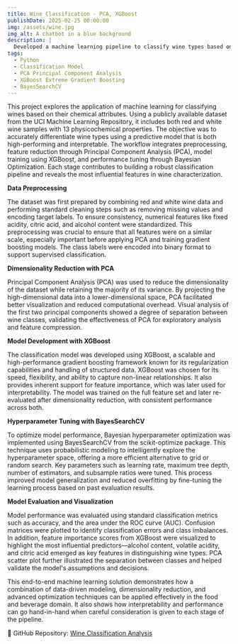 ```yaml
---
title: Wine Classification - PCA, XGBoost
publishDate: 2025-02-25 00:00:00
img: /assets/wine.jpg
img_alt: A chatbot in a blue background
description: |
  Developed a machine learning pipeline to classify wine types based on physicochemical properties, utilizing XGBoost for classification and Principal Component Analysis (PCA) for dimensionality reduction. The project includes data preprocessing, model training, evaluation, and visualization of results.
tags:
  - Python 
  - Classification Model
  - PCA Principal Component Analysis
  - XGBoost Extreme Gradient Boosting
  - BayesSearchCV
---
```


This project explores the application of machine learning for classifying wines based on their chemical attributes. Using a publicly available dataset from the UCI Machine Learning Repository, it includes both red and white wine samples with 13 physicochemical properties. The objective was to accurately differentiate wine types using a predictive model that is both high-performing and interpretable. The workflow integrates preprocessing, feature reduction through Principal Component Analysis (PCA), model training using XGBoost, and performance tuning through Bayesian Optimization. Each stage contributes to building a robust classification pipeline and reveals the most influential features in wine characterization.

**Data Preprocessing**

The dataset was first prepared by combining red and white wine data and performing standard cleaning steps such as removing missing values and encoding target labels. To ensure consistency, numerical features like fixed acidity, citric acid, and alcohol content were standardized. This preprocessing was crucial to ensure that all features were on a similar scale, especially important before applying PCA and training gradient boosting models. The class labels were encoded into binary format to support supervised classification.

**Dimensionality Reduction with PCA**

Principal Component Analysis (PCA) was used to reduce the dimensionality of the dataset while retaining the majority of its variance. By projecting the high-dimensional data into a lower-dimensional space, PCA facilitated better visualization and reduced computational overhead. Visual analysis of the first two principal components showed a degree of separation between wine classes, validating the effectiveness of PCA for exploratory analysis and feature compression.

**Model Development with XGBoost**

The classification model was developed using XGBoost, a scalable and high-performance gradient boosting framework known for its regularization capabilities and handling of structured data. XGBoost was chosen for its speed, flexibility, and ability to capture non-linear relationships. It also provides inherent support for feature importance, which was later used for interpretability. The model was trained on the full feature set and later re-evaluated after dimensionality reduction, with consistent performance across both.

**Hyperparameter Tuning with BayesSearchCV**

To optimize model performance, Bayesian hyperparameter optimization was implemented using BayesSearchCV from the scikit-optimize package. This technique uses probabilistic modeling to intelligently explore the hyperparameter space, offering a more efficient alternative to grid or random search. Key parameters such as learning rate, maximum tree depth, number of estimators, and subsample ratios were tuned. This process improved model generalization and reduced overfitting by fine-tuning the learning process based on past evaluation results.

**Model Evaluation and Visualization**

Model performance was evaluated using standard classification metrics such as accuracy, and the area under the ROC curve (AUC). Confusion matrices were plotted to identify classification errors and class imbalances. In addition, feature importance scores from XGBoost were visualized to highlight the most influential predictors—alcohol content, volatile acidity, and citric acid emerged as key features in distinguishing wine types. PCA scatter plot further illustrated the separation between classes and helped validate the model's assumptions and decisions.

This end-to-end machine learning solution demonstrates how a combination of data-driven modeling, dimensionality reduction, and advanced optimization techniques can be applied effectively in the food and beverage domain. It also shows how interpretability and performance can go hand-in-hand when careful consideration is given to each stage of the pipeline.

🔗 GitHub Repository: [Wine Classification Analysis](https://github.com/i-archanasenthil/wine-classification-analysis)
